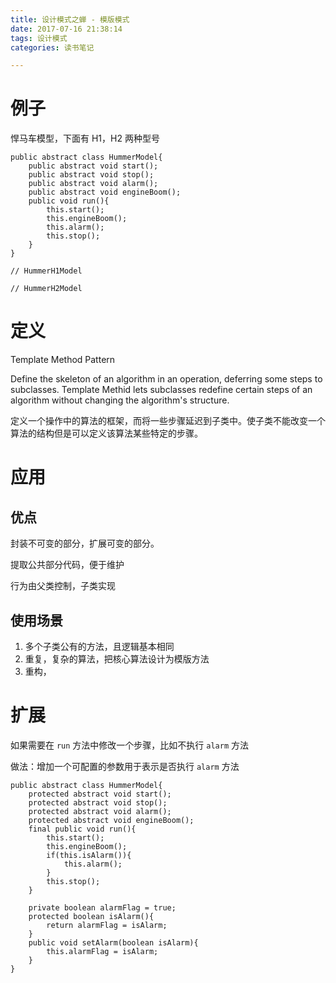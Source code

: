 ```yaml
---
title: 设计模式之蝉 - 模版模式
date: 2017-07-16 21:38:14
tags: 设计模式
categories: 读书笔记

---
```



# 例子

悍马车模型，下面有 H1，H2 两种型号

```
public abstract class HummerModel{
    public abstract void start();
    public abstract void stop();
    public abstract void alarm();
    public abstract void engineBoom();
    public void run(){
        this.start();
        this.engineBoom();
        this.alarm();
        this.stop();
    }
}

// HummerH1Model

// HummerH2Model
```


# 定义

Template Method Pattern

Define the skeleton of an algorithm in an operation, deferring some steps to subclasses. Template Methid lets subclasses redefine certain steps of an algorithm without changing the algorithm's structure.

定义一个操作中的算法的框架，而将一些步骤延迟到子类中。使子类不能改变一个算法的结构但是可以定义该算法某些特定的步骤。

<!--more-->

# 应用

## 优点

封装不可变的部分，扩展可变的部分。

提取公共部分代码，便于维护

行为由父类控制，子类实现

## 使用场景

1. 多个子类公有的方法，且逻辑基本相同
2. 重复，复杂的算法，把核心算法设计为模版方法
3. 重构，

# 扩展

如果需要在 `run` 方法中修改一个步骤，比如不执行 `alarm` 方法

做法：增加一个可配置的参数用于表示是否执行 `alarm` 方法

```
public abstract class HummerModel{
    protected abstract void start();
    protected abstract void stop();
    protected abstract void alarm();
    protected abstract void engineBoom();
    final public void run(){
        this.start();
        this.engineBoom();
        if(this.isAlarm()){
            this.alarm();
        }
        this.stop();
    }

    private boolean alarmFlag = true;
    protected boolean isAlarm(){
        return alarmFlag = isAlarm;
    }
    public void setAlarm(boolean isAlarm){
        this.alarmFlag = isAlarm;
    }
}
```




















